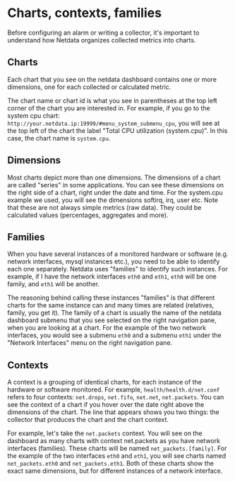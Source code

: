 # Charts, contexts, families

Before configuring an alarm or writing a collector, it's important to understand how Netdata organizes collected metrics into charts. 

## Charts

Each chart that you see on the netdata dashboard contains one or more dimensions, one for each collected or calculated metric. 

The chart name or chart id is what you see in parentheses at the top left corner of the chart you are interested in. For example, if you go to the system cpu chart: `http://your.netdata.ip:19999/#menu_system_submenu_cpu`, you will see at the top left of the chart the label "Total CPU utilization (system.cpu)". In this case, the chart name is `system.cpu`.  

## Dimensions

Most charts depict more than one dimensions. The dimensions of a chart are called "series" in some applications. You can see these dimensions on the right side of a chart, right under the date and time. For the system.cpu example we used, you will see the dimensions softirq, irq, user etc. Note that these are not always simple metrics (raw data). They could be calculated values (percentages, aggregates and more).

## Families

When you have several instances of a monitored hardware or software (e.g. network interfaces, mysql instances etc.), you need to be able to identify each one separately. Netdata uses "families" to identify such instances. For example, if I have the network interfaces `eth0` and `eth1`, `eth0` will be one family, and `eth1` will be another. 

The reasoning behind calling these instances "families" is that different charts for the same instance can and many times are related (relatives, family, you get it). The family of a chart is usually the name of the netdata dashboard submenu that you see selected on the right navigation pane, when you are looking at a chart. For the example of the two network interfaces, you would see a submenu `eth0` and a submenu `eth1` under the "Network Interfaces" menu on the right navigation pane. 

## Contexts

A context is a grouping of identical charts, for each instance of the hardware or software monitored. For example, `health/health.d/net.conf` refers to four contexts: `net.drops`, `net.fifo`, `net.net`, `net.packets`. You can see the context of a chart if you hover over the date right above the dimensions of the chart.  The line that appears shows you two things: the collector that produces the chart and the chart context. 

For example, let's take the `net.packets` context. You will see on the dashboard as many charts with context net.packets as you have network interfaces (families). These charts will be named `net_packets.[family]`. For the example of the two interfaces `eth0` and `eth1`, you will see charts named `net_packets.eth0` and `net_packets.eth1`. Both of these charts show the exact same dimensions, but for different instances of a network interface.  
